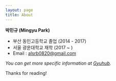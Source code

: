 ```yaml
---
layout: page
title: About
---
```


**박민규 (Mingyu Park)**
- 부산 동인고등학교 졸업 (2014 - 2017)
- 서울 광운대학교 재학 (2017 ~ )
- Email : alsrb0820@gmail.com

*You can get more specific information at [Gyuhub](https://github.com/Gyuhub/Gyuhub).*

<p class="message">
  Thanks for reading!
</p>

